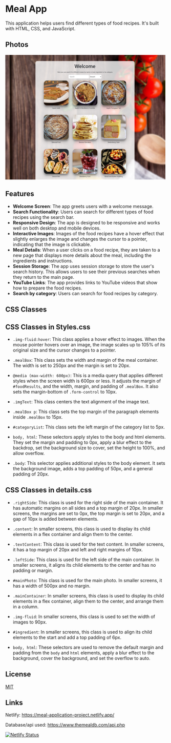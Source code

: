 # Meal App

This application helps users find different types of food recipes. It's built with HTML, CSS, and JavaScript.

## Photos

 <pre><img src="https://github.com/shoutcape/MealApp/blob/main/images/mainScreen.png" width="500">  <img src="https://github.com/shoutcape/MealApp/blob/main/images/detailsScreen.png" width="460"></pre>



## Features

- **Welcome Screen**: The app greets users with a welcome message.
- **Search Functionality**: Users can search for different types of food recipes using the search bar.
- **Responsive Design**: The app is designed to be responsive and works well on both desktop and mobile devices.
- **Interactive Images**: Images of the food recipes have a hover effect that slightly enlarges the image and changes the cursor to a pointer, indicating that the image is clickable.
- **Meal Details**: When a user clicks on a food recipe, they are taken to a new page that displays more details about the meal, including the ingredients and instructions.
- **Session Storage**: The app uses session storage to store the user's search history. This allows users to see their previous searches when they return to the main page.
- **YouTube Links**: The app provides links to YouTube videos that show how to prepare the food recipes.
- **Search by category**: Users can search for food recipes by category.

## CSS Classes

## CSS Classes in Styles.css

- `.img-fluid:hover`: This class applies a hover effect to images. When the mouse pointer hovers over an image, the image scales up to 105% of its original size and the cursor changes to a pointer.

- `.mealBox`: This class sets the width and margin of the meal container. The width is set to 250px and the margin is set to 20px.

- `@media (max-width: 600px)`: This is a media query that applies different styles when the screen width is 600px or less. It adjusts the margin of `#foodResults`, and the width, margin, and padding of `.mealBox`. It also sets the margin-bottom of `.form-control` to 10px.

- `.imgText`: This class centers the text alignment of the image text.

- `.mealBox p`: This class sets the top margin of the paragraph elements inside `.mealBox` to 15px.

- `#categoryList`: This class sets the left margin of the category list to 5px.

- `body, html`: These selectors apply styles to the body and html elements. They set the margin and padding to 0px, apply a blur effect to the backdrop, set the background size to cover, set the height to 100%, and allow overflow.

- `.body`: This selector applies additional styles to the body element. It sets the background image, adds a top padding of 50px, and a general padding of 20px.

## CSS Classes in details.css

- `.rightSide`: This class is used for the right side of the main container. It has automatic margins on all sides and a top margin of 20px. In smaller screens, the margins are set to 0px, the top margin is set to 20px, and a gap of 10px is added between elements.

- `.content`: In smaller screens, this class is used to display its child elements in a flex container and align them to the center.

- `.textContent`: This class is used for the text content. In smaller screens, it has a top margin of 20px and left and right margins of 10px.

- `.leftSide`: This class is used for the left side of the main container. In smaller screens, it aligns its child elements to the center and has no padding or margin.

- `#mainPhoto`: This class is used for the main photo. In smaller screens, it has a width of 500px and no margin.

- `.mainContainer`: In smaller screens, this class is used to display its child elements in a flex container, align them to the center, and arrange them in a column.

- `.img-fluid`: In smaller screens, this class is used to set the width of images to 90px.

- `#ingredient`: In smaller screens, this class is used to align its child elements to the start and add a top padding of 6px.

- `body, html`: These selectors are used to remove the default margin and padding from the `body` and `html` elements, apply a blur effect to the background, cover the background, and set the overflow to auto.


## License

[MIT](https://choosealicense.com/licenses/mit/)

## Links
Netlify: https://meal-application-project.netlify.app/

Database/api used: https://www.themealdb.com/api.php

[![Netlify Status](https://api.netlify.com/api/v1/badges/e8d2bb83-63d0-409d-ace6-0fc62314c64d/deploy-status)](https://app.netlify.com/sites/meal-application-project/deploys)
